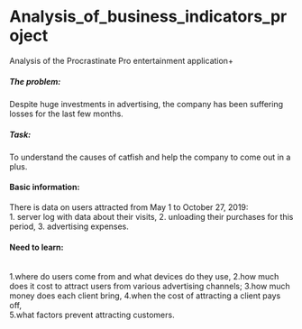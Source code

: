 # Analysis_of_business_indicators_project
Analysis of the Procrastinate Pro entertainment application+
##### The problem:
Despite huge investments in advertising, the company has been suffering losses for the last few months.
##### Task:
To understand the causes of catfish and help the company to come out in a plus.
#### Basic information:
There is data on users attracted from May 1 to October 27, 2019:
<br>1. server log with data about their visits,
2. unloading their purchases for this period,
3. advertising expenses.
#### Need to learn:
<br>1.where do users come from and what devices do they use,
2.how much does it cost to attract users from various advertising channels;
3.how much money does each client bring,
4.when the cost of attracting a client pays off,
<br>5.what factors prevent attracting customers.
